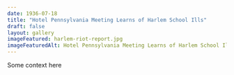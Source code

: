 ```yaml
---
date: 1936-07-18
title: "Hotel Pennsylvania Meeting Learns of Harlem School Ills"
draft: false
layout: gallery
imageFeatured: harlem-riot-report.jpg
imageFeaturedAlt: Hotel Pennsylvania Meeting Learns of Harlem School Ills
---
```


Some context here
